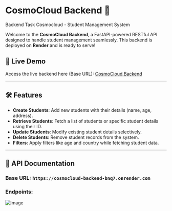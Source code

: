 # CosmoCloud Backend 🌟
Backend Task Cosmocloud - Student Management System

Welcome to the **CosmoCloud Backend**, a FastAPI-powered RESTful API designed to handle student management seamlessly. This backend is deployed on **Render** and is ready to serve!

## 🚀 Live Demo
Access the live backend here (Base URL): [CosmoCloud Backend](https://cosmocloud-backend-bnq7.onrender.com)

---

## 🛠 Features
- **Create Students**: Add new students with their details (name, age, address).
- **Retrieve Students**: Fetch a list of students or specific student details using their ID.
- **Update Students**: Modify existing student details selectively.
- **Delete Students**: Remove student records from the system.
- **Filters**: Apply filters like age and country while fetching student data.

---

## 📜 API Documentation
### Base URL: `https://cosmocloud-backend-bnq7.onrender.com`

### Endpoints:
![image](https://github.com/user-attachments/assets/c28a62b0-9c48-4c30-b3d6-075d1fac16a3)

